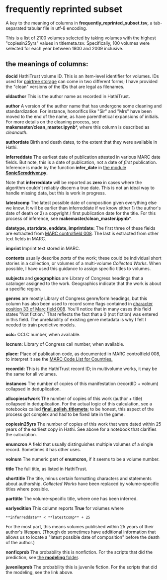 frequently reprinted subset
==================================

A key to the meaning of columns in **frequently_reprinted_subset.tsv,** a tab-separated tabular file in utf-8 encoding.

This is a list of 2100 volumes selected by taking volumes with the highest "copiesin25yrs" values in titlemeta.tsv. Specifically, 100 volumes were selected for each year between 1800 and 2009 inclusive.

the meanings of columns:
----------------------------

**docid** HathiTrust volume ID. This is an item-level identifier for volumes. IDs used for [pairtree storage](https://confluence.ucop.edu/display/Curation/PairTree) can come in two different forms; I have provided the "clean" versions of the IDs that are legal as filenames.

**oldauthor** This is the author name as recorded in HathiTrust.

**author** A version of the author name that has undergone some cleaning and standardization. For instance, honorifics like "Sir" and "Mrs" have been moved to the end of the name, as have parenthetical expansions of initials. For more details on the cleaning process, see **makemaster/clean_master.ipynb***, where this column is described as *cleanauth*.

**authordate** Birth and death dates, to the extent that they were available in Hathi.

**inferreddate** The earliest date of publication attested in various MARC date fields. But note, this is a date of publication, not a date of *first* publication. Inference is made by the function **infer_date** in [the module **SonicScredriver.py**](https://github.com/tedunderwood/library/blob/master/SonicScrewdriver.py).

Note that **inferreddate** will be reported as **zero** in cases where the algorithm couldn't reliably discern a true date. This is not an ideal way to handle missing data, but this is work in progress.

**latestcomp** The latest possible date of composition given everything else we know. It will be earlier than inferreddate if we know either 1) the author's date of death or 2) a copyright / first publication date for the title. For this process of inference, see **makemaster/clean_master.ipynb***.

**datetype, startdate, enddate, imprintdate:** The first three of these fields are extracted from [MARC controlfield 008](http://www.loc.gov/marc/archive/2000/concise/ecbd008s.html). The last is extracted from other text fields in MARC.

**imprint** Imprint text stored in MARC.

**contents** usually describe *parts* of the work; these could be individual short stories in a collection, or volumes of a multi-volume *Collected Works*. When possible, I have used this guidance to assign specific titles to volumes.

**subjects** and **geographics** are Library of Congress headings that a cataloger assigned to the work. Geographics indicate that the work is about a specific region.

**genres** are mostly Library of Congress genre/form headings, but this column has also been used to record some flags contained in [character position 33 of Marc field 008](https://www.loc.gov/marc/bibliographic/bd008b.html). You'll notice that in many cases this field states "Not fiction." That reflects the fact that a 0 (not fiction) was entered in this field. The unreliability of existing genre metadata is why I felt I needed to train predictive models.

**oclc:** OCLC number, when available.

**locnum:** Library of Congress call number, when available.

**place:** Place of publication code, as documented in MARC controlfield 008, to interpret it see the [MARC Code List for Countries.](https://www.loc.gov/marc/countries/)

**recordid:** This is the HathiTrust record ID; in multivolume works, it may be the same for all volumes.

**instances** The number of copies of this manifestation (recordID + volnum) collapsed in deduplication.

**allcopiesofwork** The number of copies of this work (author + title) collapsed in deduplication. For the actual logic of this calculation, see a notebooks called [**final_polish_titlemeta**](https://github.com/tedunderwood/noveltmmeta/blob/master/finalpolish/final_polish_titlemeta.ipynb); to be honest, this aspect of the process got complex and had to be fixed late in the game.

**copiesin25yrs** The number of copies of this work that were dated within 25 years of the earliest copy in Hathi. See above for a notebook that clarifies the calculation.

**enumcron** A field that usually distinguishes multiple volumes of a single record. Sometimes it has other uses.

**volnum** The numeric part of **enumcron,** if it seems to be a volume number.

**title** The full title, as listed in HathiTrust.

**shorttitle** The title, minus certain formatting characters and statements about authorship. *Collected Works* have been replaced by volume-specific titles where possible.

**parttitle** The volume-specific title, where one has been inferred.

**earlyedition** This column reports **True** for volumes where

    **inferreddate** < **latestcomp** + 25

For the most part, this means volumes published within 25 years of their author's lifespan. (Though do sometimes have additional information that allows us to locate a "latest possible date of composition" before the death of the author.)

**nonficprob** The probability this is nonfiction. For the scripts that did the prediction, see [the **modeling** folder](https://github.com/tedunderwood/noveltmmeta/tree/master/manuallists/modeling).

**juvenileprob** The probability this is juvenile fiction. For the scripts that did the modeling, see the link above.
